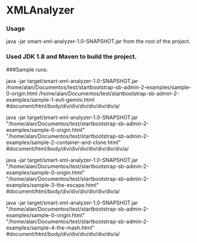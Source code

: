 # XMLAnalyzer

### Usage
java -jar smart-xml-analyzer-1.0-SNAPSHOT.jar from the root of the project.

### Used JDK 1.8 and Maven to build the project.

###Sample runs:

java -jar target/smart-xml-analyzer-1.0-SNAPSHOT.jar /home/alan/Documentos/test/startbootstrap-sb-admin-2-examples/sample-0-origin.html /home/alan/Documentos/test/startbootstrap-sb-admin-2-examples/sample-1-evil-gemini.html
#document/html/body/div/div/div/div/div/div/a/

java -jar target/smart-xml-analyzer-1.0-SNAPSHOT.jar "/home/alan/Documentos/test/startbootstrap-sb-admin-2-examples/sample-0-origin.html" "/home/alan/Documentos/test/startbootstrap-sb-admin-2-examples/sample-2-container-and-clone.html"
#document/html/body/div/div/div/div/div/div/div/a/

java -jar target/smart-xml-analyzer-1.0-SNAPSHOT.jar "/home/alan/Documentos/test/startbootstrap-sb-admin-2-examples/sample-0-origin.html" "/home/alan/Documentos/test/startbootstrap-sb-admin-2-examples/sample-3-the-escape.html"
#document/html/body/div/div/div/div/div/div/a/

java -jar target/smart-xml-analyzer-1.0-SNAPSHOT.jar "/home/alan/Documentos/test/startbootstrap-sb-admin-2-examples/sample-0-origin.html" "/home/alan/Documentos/test/startbootstrap-sb-admin-2-examples/sample-4-the-mash.html"
#document/html/body/div/div/div/div/div/div/a/
